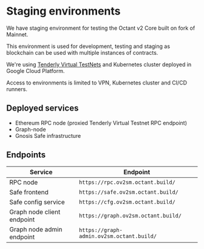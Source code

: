 # Staging environments

We have staging environment for testing the Octant v2 Core built on fork of Mainnet.

This environment is used for development, testing and staging as blockchain can be used with multiple instances of contracts.

We're using [Tenderly Virtual TestNets] and Kubernetes cluster deployed in Google Cloud Platform.

Access to environments is limited to VPN, Kubernetes cluster and CI/CD runners.

## Deployed services

- Ethereum RPC node (proxied Tenderly Virtual Testnet RPC endpoint)
- Graph-node
- Gnosis Safe infrastructure

## Endpoints 

| Service                    | Endpoint                                  |
|----------------------------|-------------------------------------------|
| RPC node                   | `https://rpc.ov2sm.octant.build/`         |
| Safe frontend              | `https://safe.ov2sm.octant.build/`        |
| Safe config service        | `https://cfg.ov2sm.octant.build/`         |
| Graph node client endpoint | `https://graph.ov2sm.octant.build/`       |
| Graph node admin endpoint  | `https://graph-admin.ov2sm.octant.build/` |


[Tenderly Virtual TestNets]: https://docs.tenderly.co/virtual-testnets
